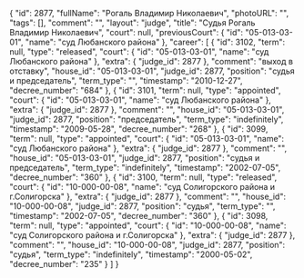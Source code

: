 {
    "id": 2877,
    "fullName": "Рогаль Владимир Николаевич",
    "photoURL": "",
    "tags": [],
    "comment": "",
    "layout": "judge",
    "title": "Судья Рогаль Владимир Николаевич",
    "court": null,
    "previousCourt": {
        "id": "05-013-03-01",
        "name": "суд Любанского района"
    },
    "career": [
        {
            "id": 3102,
            "term": null,
            "type": "released",
            "court": {
                "id": "05-013-03-01",
                "name": "суд Любанского района"
            },
            "extra": {
                "judge_id": 2877
            },
            "comment": "выход в отставку",
            "house_id": "05-013-03-01",
            "judge_id": 2877,
            "position": "судья и председатель",
            "term_type": "",
            "timestamp": "2010-12-27",
            "decree_number": "684"
        },
        {
            "id": 3101,
            "term": null,
            "type": "appointed",
            "court": {
                "id": "05-013-03-01",
                "name": "суд Любанского района"
            },
            "extra": {
                "judge_id": 2877
            },
            "comment": "",
            "house_id": "05-013-03-01",
            "judge_id": 2877,
            "position": "председатель",
            "term_type": "indefinitely",
            "timestamp": "2009-05-28",
            "decree_number": "268"
        },
        {
            "id": 3099,
            "term": null,
            "type": "appointed",
            "court": {
                "id": "05-013-03-01",
                "name": "суд Любанского района"
            },
            "extra": {
                "judge_id": 2877
            },
            "comment": "",
            "house_id": "05-013-03-01",
            "judge_id": 2877,
            "position": "судья и председатель",
            "term_type": "indefinitely",
            "timestamp": "2002-07-05",
            "decree_number": "360"
        },
        {
            "id": 3100,
            "term": null,
            "type": "released",
            "court": {
                "id": "10-000-00-08",
                "name": "суд Солигорского района и г.Солигорска"
            },
            "extra": {
                "judge_id": 2877
            },
            "comment": "",
            "house_id": "10-000-00-08",
            "judge_id": 2877,
            "position": "судья",
            "term_type": "",
            "timestamp": "2002-07-05",
            "decree_number": "360"
        },
        {
            "id": 3098,
            "term": null,
            "type": "appointed",
            "court": {
                "id": "10-000-00-08",
                "name": "суд Солигорского района и г.Солигорска"
            },
            "extra": {
                "judge_id": 2877
            },
            "comment": "",
            "house_id": "10-000-00-08",
            "judge_id": 2877,
            "position": "судья",
            "term_type": "indefinitely",
            "timestamp": "2000-05-02",
            "decree_number": "235"
        }
    ]
}